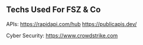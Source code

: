 ## Techs Used For FSZ & Co

APIs: https://rapidapi.com/hub https://publicapis.dev/

Cyber Security: https://www.crowdstrike.com
